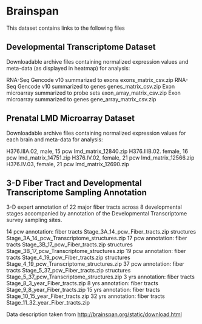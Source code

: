 # Brainspan

This dataset contains links to the following files

## Developmental Transcriptome Dataset

Downloadable archive files containing normalized expression values and meta-data (as displayed in heatmap) for analysis:

RNA-Seq Gencode v10 summarized to exons					exons_matrix_csv.zip
RNA-Seq Gencode v10 summarized to genes					genes_matrix_csv.zip
Exon microarray summarized to probe sets				exon_array_matrix_csv.zip
Exon microarray summarized to genes					gene_array_matrix_csv.zip

## Prenatal LMD Microarray Dataset

Downloadable archive files containing normalized expression values for each brain and meta-data for analysis:

H376.IIIA.02, male, 15 pcw						lmd_matrix_12840.zip
H376.IIIB.02. female, 16 pcw						lmd_matrix_14751.zip
H376.IV.02, female, 21 pcw						lmd_matrix_12566.zip
H376.IV.03, female, 21 pcw						lmd_matrix_12690.zip


## 3-D Fiber Tract and Developmental Transcriptome Sampling Annotation

3-D expert annotation of 22 major fiber tracts across 8 developmental stages accompanied by annotation of the Developmental Transcriptome survey sampling sites.

14 pcw annotation: fiber tracts						Stage_3A_14_pcw_Fiber_tracts.zip
                   structures						Stage_3A_14_pcw_Transcriptome_structures.zip
17 pcw annotation: fiber tracts						Stage_3B_17_pcw_Fiber_tracts.zip
                   structures						Stage_3B_17_pcw_Transcriptome_structures.zip
19 pcw annotation: fiber tracts						Stage_4_19_pcw_Fiber_tracts.zip
                   structures						Stage_4_19_pcw_Transcriptome_structures.zip
37 pcw annotation: fiber tracts						Stage_5_37_pcw_Fiber_tracts.zip 
                   structures						Stage_5_37_pcw_Transcriptome_structures.zip
3 yrs annotation: fiber tracts						Stage_8_3_year_Fiber_tracts.zip
8 yrs annotation: fiber tracts						Stage_9_8_year_Fiber_tracts.zip
15 yrs annotation: fiber tracts						Stage_10_15_year_Fiber_tracts.zip
32 yrs annotation: fiber tracts						Stage_11_32_year_Fiber_tracts.zip


Data description taken from http://brainspan.org/static/download.html
